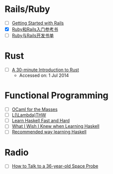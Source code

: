 # Rails/Ruby

- [ ] [Getting Started with Rails](http://guides.rubyonrails.org/getting_started.html)
- [X] [Ruby和Rails入门参考书](https://ruby-china.org/wiki/books)
- [ ] [Ruby与Rails开发书单](http://book.douban.com/doulist/1222802/)

# Rust

- [ ] [A 30-minute Introduction to Rust](http://doc.rust-lang.org/master/intro.html)
  - Accessed on: 1 Jul 2014

# Functional Programming

- [ ] [OCaml for the Masses](http://queue.acm.org/detail.cfm?id=2038036)
- [ ] [L(\Lambda)THW](http://learnlispthehardway.org/)
- [ ] [Learn Haskell Fast and Hard](http://yannesposito.com/Scratch/en/blog/Haskell-the-Hard-Way/)
- [ ] [What I Wish I Knew when Learning Haskell](http://dev.stephendiehl.com/hask/)
- [ ] [Recommended way learning Haskell](https://github.com/bitemyapp/learnhaskell)

# Radio

- [ ] [How to Talk to a 36-year-old Space Probe](http://www.jmalsbury.com/how-to-talk-to-a-36-year-old-space-probe-isee-3-with-gnu-radio-a-usrp-and-a-big-dish/)
